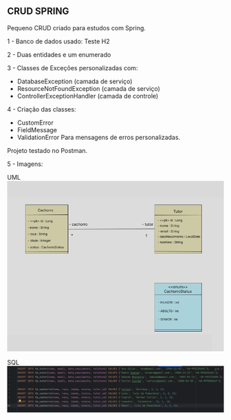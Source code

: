 ## CRUD SPRING

Pequeno CRUD criado para estudos com Spring.

1 - Banco de dados usado:
Teste H2

2 - Duas entidades e um enumerado

3 - Classes de Exceções personalizadas com:
- DatabaseException (camada de serviço)
- ResourceNotFoundException (camada de serviço)
- ControllerExceptionHandler (camada de controle)

4 - Criação das classes:
- CustomError
- FieldMessage
- ValidationError
Para mensagens de erros personalizadas.

Projeto testado no Postman.

5 - Imagens:

UML
![UML](https://github.com/Jullianag/Spring-CRUD/blob/main/src/main/java/com/meuprojeto/animal/img/UML.png)


SQL
![SQL](https://github.com/Jullianag/Spring-CRUD/blob/main/src/main/java/com/meuprojeto/animal/img/codigosql.png)


